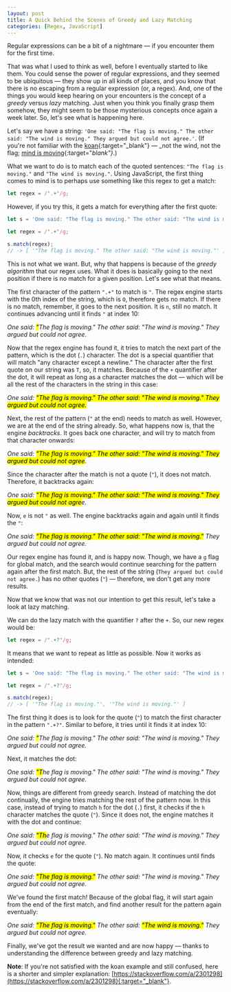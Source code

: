 ```yaml
---
layout: post
title: A Quick Behind the Scenes of Greedy and Lazy Matching
categories: [Regex, JavaScript]
---
```


Regular expressions can be a bit of a nightmare — if you encounter them for the first time.

That was what I used to think as well, before I eventually started to like them. You could sense the power of regular expressions, and they seemed to be ubiquitous — they show up in all kinds of places, and you know that there is no escaping from a regular expression (or, a regex). And, one of the things you would keep hearing on your encounters is the concept of a _greedy_ versus _lazy_ matching. Just when you think you finally grasp them somehow, they might seem to be those mysterious concepts once again a week later. So, let's see what is happening here.

Let's say we have a string: `'One said: "The flag is moving." The other said: "The wind is moving." They argued but could not agree.'`. (If you're not familiar with the [koan](https://en.wikipedia.org/wiki/Koan){:target="_blank"} — _not the wind, not the flag; [mind is moving](https://en.wikisource.org/wiki/The_Gateless_Gate/Not_The_Wind,_Not_The_Flag){:target="_blank"}_.) 

What we want to do is to match each of the quoted sentences: `"The flag is moving."` and `"The wind is moving."`. Using JavaScript, the first thing comes to mind is to perhaps use something like this regex to get a match:

```js
let regex = /".+"/g;
```

However, if you try this, it gets a match for everything after the first quote:

```js
let s = 'One said: "The flag is moving." The other said: "The wind is moving." They argued but could not agree.';

let regex = /".+"/g;

s.match(regex);
// -> [ '"The flag is moving." The other said: "The wind is moving."' ]
```

This is not what we want. But, why that happens is because of the _greedy algorithm_ that our regex uses. What it does is basically going to the next position if there is no match for a given position. Let's see what that means.

The first character of the pattern `".+"` to match is `"`.
The regex engine starts with the 0th index of the string, which is `O`, therefore gets no match. If there is no match, remember, it goes to the next position. It is `n`, still no match. It continues advancing until it finds `"` at index 10:

_One said: <mark>"</mark>The flag is moving." The other said: "The wind is moving." They argued but could not agree._

Now that the regex engine has found it, it tries to match the next part of the pattern, which is the dot (`.`) character. The dot is a special quantifier that will match "any character except a newline." The character after the first quote on our string was `T`, so, it matches. Because of the `+` quantifier after the dot, it will repeat as long as a character matches the dot — which will be all the rest of the characters in the string in this case:

_One said: <mark>"The flag is moving." The other said: "The wind is moving." They argued but could not agree.</mark>_

Next, the rest of the pattern (`"` at the end) needs to match as well. However, we are at the end of the string already. So, what happens now is, that the engine _backtracks_. It goes back one character, and will try to match from that character onwards:

_One said: <mark>"The flag is moving." The other said: "The wind is moving." They argued but could not agree</mark>._

Since the character after the match is not a quote (`"`), it does not match. Therefore, it backtracks again:

_One said: <mark>"The flag is moving." The other said: "The wind is moving." They argued but could not agre</mark>e._

Now, `e` is not `"` as well. The engine backtracks again and again until it finds the `"`:

_One said: <mark>"The flag is moving." The other said: "The wind is moving."</mark> They argued but could not agree._

Our regex engine has found it, and is happy now. 
Though, we have a `g` flag for global match, and the search would continue searching for the pattern again after the first match. But, the rest of the string (`They argued but could not agree.`) has no other quotes (`"`) — therefore, we don't get any more results.

Now that we know that was not our intention to get this result, let's take a look at lazy matching.

We can do the lazy match with the quantifier `?` after the `+`. So, our new regex would be:

```js
let regex = /".+?"/g;
```

It means that we want to repeat as little as possible. Now it works as intended:

```js
let s = 'One said: "The flag is moving." The other said: "The wind is moving." They argued but could not agree.';

let regex = /".+?"/g;

s.match(regex);
// -> [ '"The flag is moving."', '"The wind is moving."' ]

```

The first thing it does is to look for the quote (`"`) to match the first character in the pattern `".+?"`. Similar to before, it tries until it finds it at index 10:

_One said: <mark>"</mark>The flag is moving." The other said: "The wind is moving." They argued but could not agree._

Next, it matches the dot:

_One said: <mark>"T</mark>he flag is moving." The other said: "The wind is moving." They argued but could not agree._

Now, things are different from greedy search. Instead of matching the dot continually, the engine tries matching the rest of the pattern now. In this case, instead of trying to match `h` for the dot (`.`) first, it checks if the `h` character matches the quote  (`"`). Since it does not, the engine matches it with the dot and continue:

_One said: <mark>"Th</mark>e flag is moving." The other said: "The wind is moving." They argued but could not agree._

Now, it checks `e` for the quote (`"`). No match again. It continues until finds the quote:

_One said: <mark>"The flag is moving."</mark> The other said: "The wind is moving." They argued but could not agree._

We've found the first match! Because of the global flag, it will start again from the end of the first match, and find another result for the pattern again eventually:

_One said: <mark>"The flag is moving."</mark> The other said: <mark>"The wind is moving."</mark> They argued but could not agree._

Finally, we've got the result we wanted and are now happy — thanks to understanding the difference between greedy and lazy matching.

**Note**: If you're not satisfied with the koan example and still confused, here is a shorter and simpler explanation: [https://stackoverflow.com/a/2301298](https://stackoverflow.com/a/2301298){:target="_blank"}.
